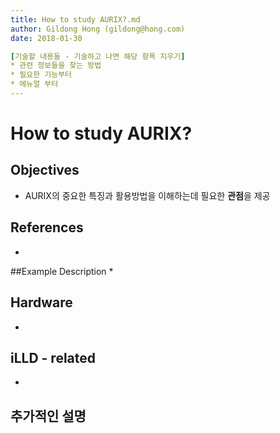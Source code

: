 ```yaml
---
title: How to study AURIX?.md
author: Gildong Hong (gildong@hong.com)  
date: 2018-01-30

[기술할 내용들 - 기술하고 나면 해당 항목 지우기]
* 관련 정보들을 찾는 방법
* 필요한 기능부터 
* 메뉴얼 부터
---
```


# How to study AURIX?

## Objectives
* AURIX의 중요한 특징과 활용방법을 이해하는데 필요한 **관점**을 제공

## References
*

##Example Description 
*

## Hardware
* ​

## iLLD - related
*

## 추가적인 설명